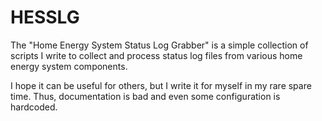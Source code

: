 # HESSLG
The "Home Energy System Status Log Grabber" is a simple collection
of scripts I write to collect and process status log files from various
home energy system components.

I hope it can be useful for others, but I write it for myself in my
rare spare time. Thus, documentation is bad and even some configuration
is hardcoded.
